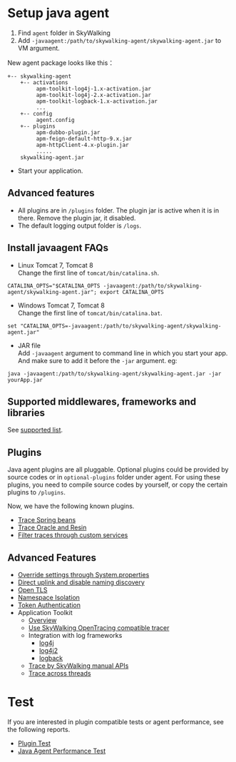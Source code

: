 # Setup java agent
1. Find `agent` folder in SkyWalking 
2. Add `-javaagent:/path/to/skywalking-agent/skywalking-agent.jar` to VM argument. 

New agent package looks like this：
```
+-- skywalking-agent
    +-- activations
         apm-toolkit-log4j-1.x-activation.jar
         apm-toolkit-log4j-2.x-activation.jar
         apm-toolkit-logback-1.x-activation.jar
         ...
    +-- config
         agent.config  
    +-- plugins
         apm-dubbo-plugin.jar
         apm-feign-default-http-9.x.jar
         apm-httpClient-4.x-plugin.jar
         .....
    skywalking-agent.jar
```

- Start your application.

## Advanced features
- All plugins are in `/plugins` folder. The plugin jar is active when it is in there. Remove the plugin jar, it disabled.
- The default logging output folder is `/logs`.

## Install javaagent FAQs
- Linux Tomcat 7, Tomcat 8  
Change the first line of `tomcat/bin/catalina.sh`.
```shell
CATALINA_OPTS="$CATALINA_OPTS -javaagent:/path/to/skywalking-agent/skywalking-agent.jar"; export CATALINA_OPTS
```

- Windows Tomcat 7, Tomcat 8  
Change the first line of `tomcat/bin/catalina.bat`.
```shell
set "CATALINA_OPTS=-javaagent:/path/to/skywalking-agent/skywalking-agent.jar"
```
- JAR file  
Add `-javaagent` argument to command line in which you start your app. And make sure to add it before the `-jar` argument. eg:
 ```shell
 java -javaagent:/path/to/skywalking-agent/skywalking-agent.jar -jar yourApp.jar
 ```
## Supported middlewares, frameworks and libraries
See [supported list](Supported-list.md).

## Plugins
Java agent plugins are all pluggable. Optional plugins could be provided by source codes or in `optional-plugins` folder under agent.
For using these plugins, you need to compile source codes by yourself, or copy the certain plugins to `/plugins`.

Now, we have the following known plugins.
* [Trace Spring beans](agent-optional-plugins/Spring-bean-plugins.md)
* [Trace Oracle and Resin](agent-optional-plugins/Oracle-Resin-plugins.md)
* [Filter traces through custom services](agent-optional-plugins/trace-ignore-plugin.md)

## Advanced Features
* [Override settings through System.properties](en/java-agent/Setting-override.md)
* [Direct uplink and disable naming discovery](en/java-agent/Direct-uplink.md)
* [Open TLS](en/java-agent/TLS.md)
* [Namespace Isolation](en/java-agent/Namespace.md)
* [Token Authentication](en/java-agent/Token-auth.md)
* Application Toolkit
    * [Overview](en/java-agent/Applicaton-toolkit.md)
    * [Use SkyWalking OpenTracing compatible tracer](en/java-agent/Opentracing.md)
    * Integration with log frameworks
      * [log4j](en/java-agent/Application-toolkit-log4j-1.x.md)
      * [log4j2](en/java-agent/Application-toolkit-log4j-2.x.md)
      * [logback](en/java-agent/Application-toolkit-logback-1.x.md)
    * [Trace by SkyWalking manual APIs](en/java-agent/Application-toolkit-trace.md)
    * [Trace across threads](en/java-agent/Application-toolkit-trace-cross-thread.md)

# Test
If you are interested in plugin compatible tests or agent performance, see the following reports.
* [Plugin Test](https://github.com/SkywalkingTest/agent-integration-test-report)
* [Java Agent Performance Test](https://skywalkingtest.github.io/Agent-Benchmarks/)